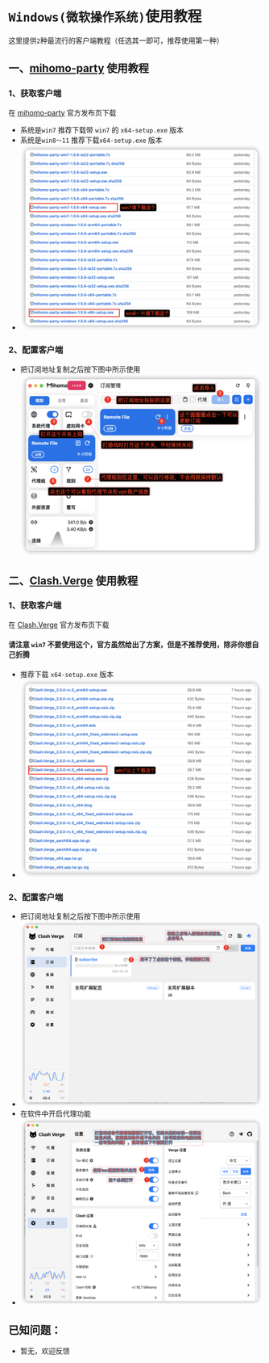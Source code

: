 # `Windows(微软操作系统)`使用教程

这里提供`2`种最流行的客户端教程（任选其一即可，推荐使用第一种）
## 一、[mihomo-party](https://github.com/mihomo-party-org/mihomo-party/releases) 使用教程
### 1、获取客户端
在 [mihomo-party](https://github.com/mihomo-party-org/mihomo-party/releases) 官方发布页下载
- 系统是`win7` 推荐下载带 `win7` 的 `x64-setup.exe` 版本
- 系统是`win8～11` 推荐下载`x64-setup.exe` 版本
- ![mihomo-party下载图例](3.png)

### 2、配置客户端
- 把订阅地址复制之后按下图中所示使用
  ![订阅地址的使用](5.png)

## 二、[Clash.Verge](https://github.com/clash-verge-rev/clash-verge-rev/releases) 使用教程
### 1、获取客户端

在 [Clash.Verge](https://github.com/clash-verge-rev/clash-verge-rev/releases) 官方发布页下载

#### 请注意 `win7` 不要使用这个，官方虽然给出了方案，但是不推荐使用，除非你想自己折腾
- 推荐下载 `x64-setup.exe` 版本
- ![Clash.Verge下载图例](4.png)

### 2、配置客户端
- 把订阅地址复制之后按下图中所示使用
- ![订阅地址的使用](1.png)
- 在软件中开启代理功能
- ![开启代理功能](2.png)

## 已知问题：
- 暂无，欢迎反馈